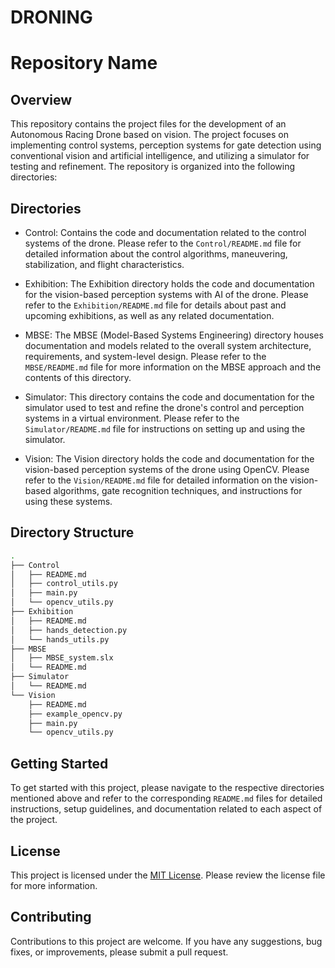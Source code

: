 # DRONING

# Repository Name

## Overview
This repository contains the project files for the development of an Autonomous Racing Drone based on vision. The project focuses on implementing control systems, perception systems for gate detection using conventional vision and artificial intelligence, and utilizing a simulator for testing and refinement. The repository is organized into the following directories:

## Directories

- Control: Contains the code and documentation related to the control systems of the drone. Please refer to the `Control/README.md` file for detailed information about the control algorithms, maneuvering, stabilization, and flight characteristics.

- Exhibition: The Exhibition directory holds the code and documentation for the vision-based perception systems with AI of the drone. Please refer to the `Exhibition/README.md` file for details about past and upcoming exhibitions, as well as any related documentation.

- MBSE: The MBSE (Model-Based Systems Engineering) directory houses documentation and models related to the overall system architecture, requirements, and system-level design. Please refer to the `MBSE/README.md` file for more information on the MBSE approach and the contents of this directory.

- Simulator: This directory contains the code and documentation for the simulator used to test and refine the drone's control and perception systems in a virtual environment. Please refer to the `Simulator/README.md` file for instructions on setting up and using the simulator.

- Vision: The Vision directory holds the code and documentation for the vision-based perception systems of the drone using OpenCV. Please refer to the `Vision/README.md` file for detailed information on the vision-based algorithms, gate recognition techniques, and instructions for using these systems.



## Directory Structure

```sh
.
├── Control
│   ├── README.md
│   ├── control_utils.py
│   ├── main.py
│   └── opencv_utils.py
├── Exhibition
│   ├── README.md
│   ├── hands_detection.py
│   └── hands_utils.py
├── MBSE
│   ├── MBSE_system.slx
│   └── README.md
├── Simulator
│   └── README.md
└── Vision
    ├── README.md
    ├── example_opencv.py
    ├── main.py
    └── opencv_utils.py

```

## Getting Started

To get started with this project, please navigate to the respective directories mentioned above and refer to the corresponding `README.md` files for detailed instructions, setup guidelines, and documentation related to each aspect of the project.

## License

This project is licensed under the [MIT License](LICENSE). Please review the license file for more information.

## Contributing

Contributions to this project are welcome. If you have any suggestions, bug fixes, or improvements, please submit a pull request.